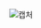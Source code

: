 ![캡처](https://user-images.githubusercontent.com/58055154/83362289-125d1480-a3cb-11ea-9b51-cec7325eedb3.JPG)
